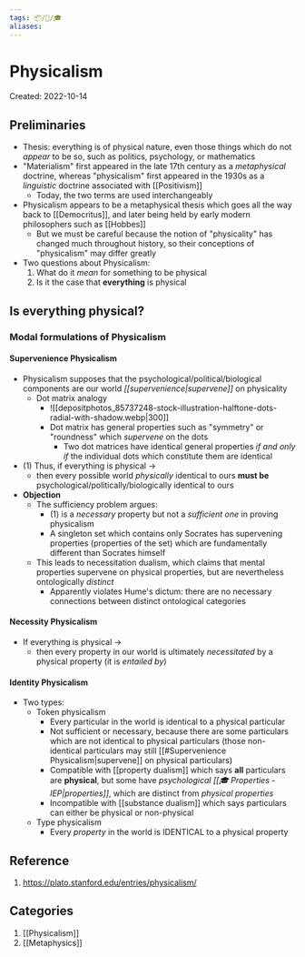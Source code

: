 ```yaml
---
tags: 📦/📝/🎓
aliases:
---
```



# Physicalism
Created: 2022-10-14

## Preliminaries
- Thesis: everything is of physical nature, even those things which do not *appear* to be so, such as politics, psychology, or mathematics
- "Materialism" first appeared in the late 17th century as a *metaphysical* doctrine, whereas "physicalism" first appeared in the 1930s as a *linguistic* doctrine associated with [[Positivism]]
	- Today, the two terms are used interchangeably
- Physicalism appears to be a metaphysical thesis which goes all the way back to [[Democritus]], and later being held by early modern philosophers such as [[Hobbes]]
	- But we must be careful because the notion of "physicality" has changed much throughout history, so their conceptions of "physicalism" may differ greatly
- Two questions about Physicalism:
	1. What do it *mean* for something to be physical 
	2. Is it the case that **everything** is physical
## Is everything physical?
### Modal formulations of Physicalism
#### Supervenience Physicalism
- Physicalism supposes that the psychological/political/biological components are our world *[[supervenience|supervene]]* on physicality
	- Dot matrix analogy
		- ![[depositphotos_85737248-stock-illustration-halftone-dots-radial-with-shadow.webp|300]]
		- Dot matrix has general properties such as "symmetry" or "roundness" which *supervene* on the dots
			- Two dot matrices have identical general properties *if and only if* the individual dots which constitute them are identical
- (1) Thus, if everything is physical ->
	- then every possible world *physically* identical to ours **must be** psychological/politically/biologically identical to ours
- **Objection**
	- The sufficiency problem argues:
		- (1) is a *necessary* property but not a *sufficient one* in proving physicalism
		- A singleton set which contains only Socrates has supervening properties (properties of the set) which are fundamentally different than Socrates himself
	- This leads to necessitation dualism, which claims that mental properties supervene on physical properties, but are nevertheless ontologically *distinct*
		- Apparently violates Hume's dictum: there are no necessary connections between distinct ontological categories
#### Necessity Physicalism
- If everything is physical ->
	- then every property in our world is ultimately *necessitated* by a physical property (it is *entailed by*)
#### Identity Physicalism
- Two types:
	- Token physicalism
		- Every particular in the world is identical to a physical particular
		- Not sufficient or necessary, because there are some particulars which are not identical to physical particulars (those non-identical particulars may still [[#Supervenience Physicalism|supervene]] on physical particulars)
		- Compatible with [[property dualism]] which says **all** particulars are **physical**, but some have *psychological [[🎓 Properties - IEP|properties]]*, which are distinct from *physical properties*
		- Incompatible with [[substance dualism]] which says particulars can either be physical or non-physical
	- Type physicalism
		- Every *property* in the world is IDENTICAL to a physical property


## Reference
1. https://plato.stanford.edu/entries/physicalism/

## Categories
1. [[Physicalism]]
2. [[Metaphysics]]
